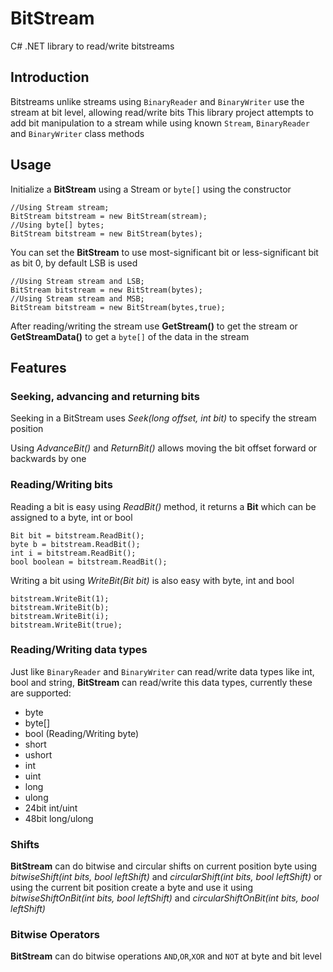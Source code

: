 # BitStream
C# .NET library to read/write bitstreams

## Introduction
Bitstreams unlike streams using `BinaryReader` and `BinaryWriter` use the stream at bit level, allowing read/write bits
This library project attempts to add bit manipulation to a stream while using known `Stream`, `BinaryReader` and `BinaryWriter` class methods

## Usage
Initialize a **BitStream** using a Stream or `byte[]` using the constructor
```
//Using Stream stream;
BitStream bitstream = new BitStream(stream);
//Using byte[] bytes;
BitStream bitstream = new BitStream(bytes);
```
You can set the **BitStream** to use most-significant bit or less-significant bit as bit 0, by default LSB is used
```
//Using Stream stream and LSB;
BitStream bitstream = new BitStream(bytes);
//Using Stream stream and MSB;
BitStream bitstream = new BitStream(bytes,true);
```
After reading/writing the stream use **GetStream()** to get the stream or **GetStreamData()** to get a `byte[]` of the data in the stream

## Features

### Seeking, advancing and returning bits
Seeking in a BitStream uses *Seek(long offset, int bit)* to specify the stream position

Using *AdvanceBit()* and *ReturnBit()* allows moving the bit offset forward or backwards by one

### Reading/Writing bits
Reading a bit is easy using *ReadBit()* method, it returns a **Bit** which can be assigned to a byte, int or bool
```
Bit bit = bitstream.ReadBit();
byte b = bitstream.ReadBit();
int i = bitstream.ReadBit();
bool boolean = bitstream.ReadBit();
```
Writing a bit using *WriteBit(Bit bit)* is also easy with byte, int and bool
```
bitstream.WriteBit(1);
bitstream.WriteBit(b);
bitstream.WriteBit(i);
bitstream.WriteBit(true);
```


### Reading/Writing data types
Just like `BinaryReader` and `BinaryWriter` can read/write data types like int, bool and string, **BitStream** can read/write this data types, currently these are supported:
* byte
* byte[]
* bool (Reading/Writing byte)
* short
* ushort
* int
* uint
* long
* ulong
* 24bit int/uint
* 48bit long/ulong

### Shifts
**BitStream** can do bitwise and circular shifts on current position byte using *bitwiseShift(int bits, bool leftShift)* and *circularShift(int bits, bool leftShift)* or using the current bit position create a byte and use it using *bitwiseShiftOnBit(int bits, bool leftShift)* and *circularShiftOnBit(int bits, bool leftShift)*

### Bitwise Operators
**BitStream** can do bitwise operations `AND`,`OR`,`XOR` and `NOT` at byte and bit level
